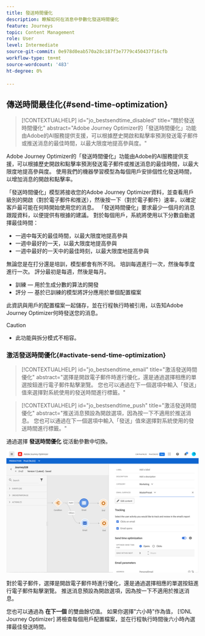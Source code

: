 ```yaml
---
title: 發送時間優化
description: 瞭解如何在消息中參數化發送時間優化
feature: Journeys
topic: Content Management
role: User
level: Intermediate
source-git-commit: 0e978d0eab570a28c187f3e7779c450437f16cfb
workflow-type: tm+mt
source-wordcount: '483'
ht-degree: 0%

---
```


## 傳送時間最佳化{#send-time-optimization}

>[!CONTEXTUALHELP]
>id="jo_bestsendtime_disabled"
>title="關於發送時間優化"
>abstract="Adobe Journey Optimizer的「發送時間優化」功能由Adobe的AI服務提供支援，可以根據歷史開啟和點擊率預測發送電子郵件或推送消息的最佳時間，以最大限度地提高參與度。"

Adobe Journey Optimizer的「發送時間優化」功能由Adobe的AI服務提供支援，可以根據歷史開啟和點擊率預測發送電子郵件或推送消息的最佳時間，以最大限度地提高參與度。 使用我們的機器學習模型為每個用戶安排個性化發送時間，以增加消息的開啟和點擊率。

「發送時間優化」模型將接收您的Adobe Journey Optimizer資料，並查看用戶級別的開啟（對於電子郵件和推送），然後按一下（對於電子郵件）速率，以確定客戶最可能在何時開始使用您的消息。 「發送時間優化」要求最少一個月的消息跟蹤資料，以便提供有根據的建議。 對於每個用戶，系統將使用以下分數自動選擇最佳時間：

* 一週中每天的最佳時間，以最大限度地提高參與
* 一週中最好的一天，以最大限度地提高參與
* 一週中最好的一天中的最佳時刻，以最大限度地提高參與

無論您是在打分還是培訓，模型都會有所不同。 培訓每週進行一次，然後每季度進行一次。 評分最初是每週，然後是每月。

* 訓練 — 用於生成分數的算法的開發
* 評分 — 基於已訓練的模型將評分應用於單個配置檔案

此資訊與用戶的配置檔案一起儲存，並在行程執行時被引用，以告知Adobe Journey Optimizer何時發送您的消息。

>[!CAUTION]
>
>* 此功能與拆分模式不相容。


### 激活發送時間優化{#activate-send-time-optimization}

>[!CONTEXTUALHELP]
>id="jo_bestsendtime_email"
>title="激活發送時間優化"
>abstract="選擇是開啟電子郵件時進行優化，還是通過選擇相應的單選按鈕進行電子郵件點擊瀏覽。 您也可以通過在下一個選項中輸入「發送」值來選擇對系統使用的發送時間進行標籤。"

>[!CONTEXTUALHELP]
>id="jo_bestsendtime_push"
>title="激活發送時間優化"
>abstract="推送消息預設為開啟選項，因為按一下不適用於推送消息。 您也可以通過在下一個選項中輸入「發送」值來選擇對系統使用的發送時間進行標籤。"

通過選擇 **發送時間優化** 從活動參數中切換。

![](../building-journeys/assets/jo-message5.png)

對於電子郵件，選擇是開啟電子郵件時進行優化，還是通過選擇相應的單選按鈕進行電子郵件點擊瀏覽。 推送消息預設為開啟選項，因為按一下不適用於推送消息。

您也可以通過為 **在下一個** 的雙曲餘切值。 如果你選擇&quot;六小時&quot;作為值， [!DNL Journey Optimizer] 將檢查每個用戶配置檔案，並在行程執行時間後六小時內選擇最佳發送時間。
